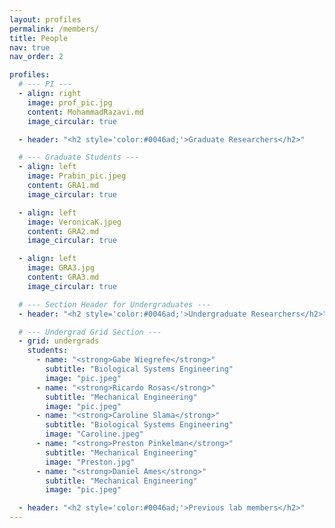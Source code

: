 ```yaml
---
layout: profiles
permalink: /members/
title: People
nav: true
nav_order: 2

profiles:
  # --- PI ---
  - align: right
    image: prof_pic.jpg
    content: MohammadRazavi.md
    image_circular: true

  - header: "<h2 style='color:#0046ad;'>Graduate Researchers</h2>"

  # --- Graduate Students ---
  - align: left
    image: Prabin_pic.jpeg
    content: GRA1.md
    image_circular: true

  - align: left
    image: VeronicaK.jpeg
    content: GRA2.md
    image_circular: true

  - align: left
    image: GRA3.jpg
    content: GRA3.md
    image_circular: true

  # --- Section Header for Undergraduates ---
  - header: "<h2 style='color:#0046ad;'>Undergraduate Researchers</h2>"

  # --- Undergrad Grid Section ---
  - grid: undergrads
    students:
      - name: "<strong>Gabe Wiegrefe</strong>"
        subtitle: "Biological Systems Engineering"
        image: "pic.jpeg"
      - name: "<strong>Ricardo Rosas</strong>"
        subtitle: "Mechanical Engineering"
        image: "pic.jpeg"
      - name: "<strong>Caroline Slama</strong>"
        subtitle: "Biological Systems Engineering"
        image: "Caroline.jpeg"
      - name: "<strong>Preston Pinkelman</strong>"
        subtitle: "Mechanical Engineering"
        image: "Preston.jpg"
      - name: "<strong>Daniel Ames</strong>"
        subtitle: "Mechanical Engineering"
        image: "pic.jpeg"

  - header: "<h2 style='color:#0046ad;'>Previous lab members</h2>"
---
```

